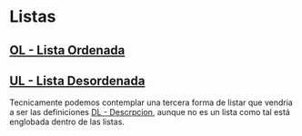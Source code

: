 # Listas

## [OL - Lista Ordenada](./OL%20-%20Lista%20Ordenada.md)

## [UL - Lista Desordenada](./UL%20-%20Lista%20Desordenada.md)

Tecnicamente podemos contemplar una tercera forma de listar que vendria a ser las definiciones [DL - Descrpcion](.[/DL%20-%Descrpcion.md](./DL%20-%20Descripcion.md)), aunque no es un lista como tal está englobada dentro de las listas.
